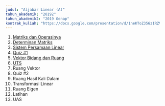 ```yaml
---
judul: "Aljabar Linear (A)"
tahun_akademik: "20192"
tahun_akademik2: "2019 Genap"
kontrak_kuliah: "https://docs.google.com/presentation/d/1neKToZ356zIRZVX_tFmQWfSrqWsEpcImHKObDeDP9gw/edit?usp=sharing"
---
```


1. [Matriks dan Operasinya](https://docs.google.com/presentation/d/1abgcKiPUZhp0bxEFI6zUTq1JF-JuGuLB2Vbmqw0gEW4/edit?usp=sharing)
2. [Determinan Matriks](https://docs.google.com/presentation/d/1SNBneJpP7pZ8-rlTXs0n11uPnyYqPEvwEJXB7PGFuR4/edit?usp=sharing)
3. [Sistem Persamaan Linear](https://docs.google.com/presentation/d/1o4DqrQH9fctiOBwmp1X7hODgBdibxmqcaM8ihEM-BPE/edit?usp=sharing)
4. [Quiz #1](https://docs.google.com/forms/d/e/1FAIpQLSenu24vrqJupFfIFwYwL_J-75IbulhQpEguvxTsMXJRcInKqQ/viewform?usp=sf_link)
5. [Vektor Bidang dan Ruang](https://docs.google.com/presentation/d/1GGk6vtevpAlzhNuDDjaz34I-Rm6f_qntQeEalZsI81g/edit?usp=sharing)
6. [UTS](https://docs.google.com/forms/d/e/1FAIpQLSfzMZe4uoSK8J8GSslIfyRm8_pCCOqEcMZFC65523oMLID7mw/viewform?usp=sf_link)
7. Ruang Vektor
8. Quiz #2
9. Ruang Hasil Kali Dalam
10. Transformasi Linear
11. Ruang Eigen
12. Latihan
13. UAS